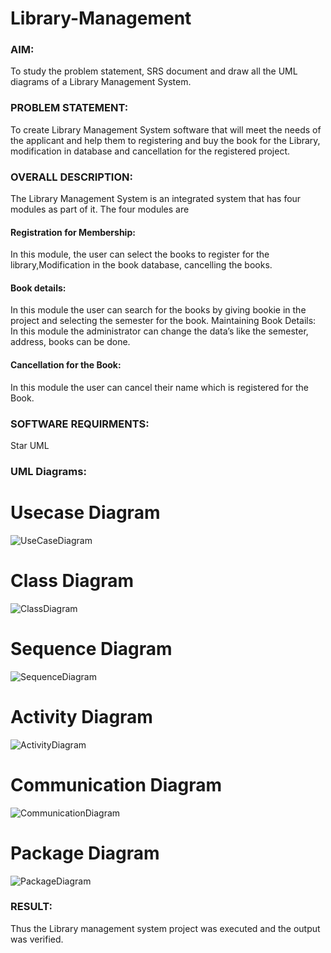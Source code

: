 # Library-Management
### AIM:
To study the problem statement, SRS document and draw all the UML diagrams of a Library Management System.
### PROBLEM STATEMENT:
To create Library Management System software that will meet the needs of the applicant
and help them to registering and buy the book for the Library, modification in database and
cancellation for the registered project.
### OVERALL DESCRIPTION:
The Library Management System is an integrated system that has four modules as part of
it. The four modules are
#### Registration for Membership:
In this module, the user can select the books to register for the library,Modification in the book
database, cancelling the books.
#### Book details:
In this module the user can search for the books by giving bookie in the project and selecting
the semester for the book.
Maintaining Book Details:
In this module the administrator can change the data’s like the semester, address, books can be
done.
#### Cancellation for the Book:
In this module the user can cancel their name which is registered for the Book.
### SOFTWARE REQUIRMENTS:
Star UML
### UML Diagrams:
# Usecase Diagram
![UseCaseDiagram](https://github.com/user-attachments/assets/026983d7-66e2-49dc-b4aa-194c31eef3fa)

# Class Diagram 
![ClassDiagram](https://github.com/user-attachments/assets/9864dfd5-1ee1-4f1a-b6f8-0b8b07de47d9)

# Sequence Diagram
![SequenceDiagram](https://github.com/user-attachments/assets/8623edc7-2a1c-4321-b5d5-ddd2e473636c)

# Activity Diagram
![ActivityDiagram](https://github.com/user-attachments/assets/b3c1c100-ffa8-4a15-9a8f-40d72f5d4fa6)

# Communication Diagram
![CommunicationDiagram](https://github.com/user-attachments/assets/a6e5bf69-3747-4fd6-87d8-d73d2e9e266c)

# Package Diagram
![PackageDiagram](https://github.com/user-attachments/assets/0028c378-f675-4d2b-8ca6-905e2d165ead)

### RESULT:
Thus the Library management system project was executed and the output was verified.
